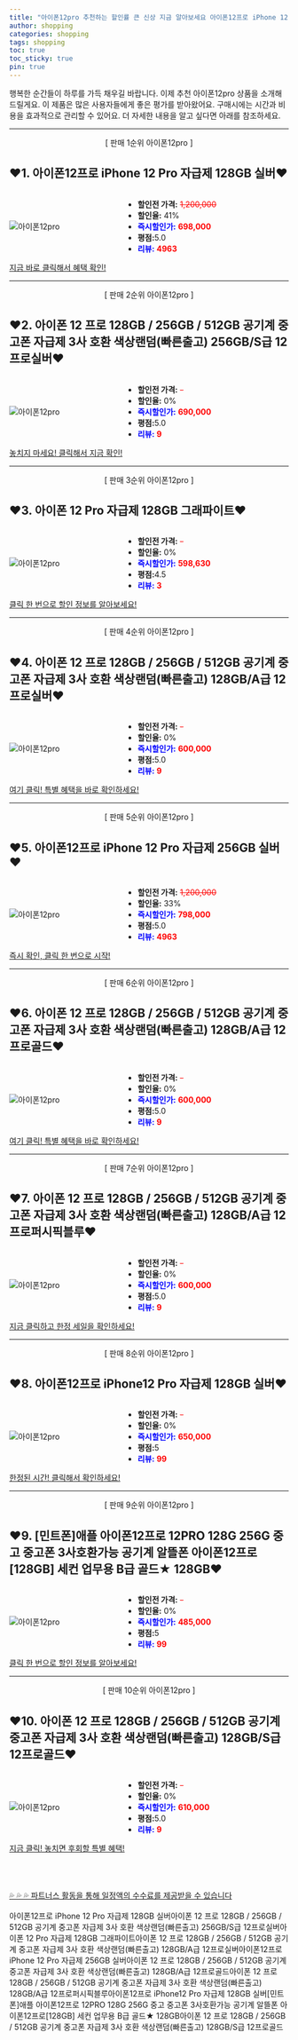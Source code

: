 ```yaml
---
title: "아이폰12pro 추천하는 할인률 큰 신상 지금 알아보세요 아이폰12프로 iPhone 12 Pro 자급제"
author: shopping
categories: shopping
tags: shopping
toc: true
toc_sticky: true
pin: true
---
```

행복한 순간들이 하루를 가득 채우길 바랍니다. 이제 추천 아이폰12pro 상품을 소개해드릴게요. 이 제품은 많은 사용자들에게 좋은 평가를 받아왔어요. 구매시에는 시간과 비용을 효과적으로 관리할 수 있어요. 더 자세한 내용을 알고 싶다면 아래를 참조하세요.

---
<p class="toplist" style="margin: 0 auto; display: block; width: fit-content;">[ 판매 1순위 아이폰12pro ]</p>

<h2><strong>❤️1. 아이폰12프로 iPhone 12 Pro 자급제 128GB 실버❤️</strong></h2>

<div style="display: flex; align-items: center;">
    <div style="flex: 0.4;">
        <img src="https://thumbnail7.coupangcdn.com/thumbnails/remote/230x230ex/image/vendor_inventory/0307/439f658f0e08be2f1c0a2febc0e12a2e3c1e178569ca7d1dbe9bc5dbb508.jpg" alt="아이폰12pro" style="max-width: 100%;">
    </div>
    <div style="flex: 0.6; margin-left: 10px;">
        <ul>
            <li><strong>할인전 가격:</strong> <del style="color: red;">1,200,000</del></li>
            <li><strong>할인율:</strong> 41%</li>
            <li><span style='color:blue'><strong>즉시할인가:</strong></span> <span style='color:red'><strong>698,000</strong></span></li>
            <li><strong>평점:</strong>5.0</li>
            <li><span style='color:blue'><strong>리뷰:</strong></span> <span style='color:red'><strong>4963</strong></span></li>
        </ul>
    </div>
</div>
<div class="center">
    <a href="https://selin100587001.github.io?lptag=AF9450613&subid=githubio&pageKey=7472297829&traceid=V0-153&itemId=22611013262&vendorItemId=90640612916" class="myButton">
        지금 바로 클릭해서 혜택 확인!
    </a>
</div>


---
<p class="toplist" style="margin: 0 auto; display: block; width: fit-content;">[ 판매 2순위 아이폰12pro ]</p>

<h2><strong>❤️2. 아이폰 12 프로 128GB / 256GB / 512GB 공기계 중고폰 자급제 3사 호환 색상랜덤(빠른출고) 256GB/S급 12프로실버❤️</strong></h2>

<div style="display: flex; align-items: center;">
    <div style="flex: 0.4;">
        <img src="https://thumbnail9.coupangcdn.com/thumbnails/remote/230x230ex/image/vendor_inventory/1f8a/00825582867cddd20f334798fba70f7e60e781d2883565141730d4a25f86.jpg" alt="아이폰12pro" style="max-width: 100%;">
    </div>
    <div style="flex: 0.6; margin-left: 10px;">
        <ul>
            <li><strong>할인전 가격:</strong> <del style="color: red;">-</del></li>
            <li><strong>할인율:</strong> 0%</li>
            <li><span style='color:blue'><strong>즉시할인가:</strong></span> <span style='color:red'><strong>690,000</strong></span></li>
            <li><strong>평점:</strong>5.0</li>
            <li><span style='color:blue'><strong>리뷰:</strong></span> <span style='color:red'><strong>9</strong></span></li>
        </ul>
    </div>
</div>
<div class="center">
    <a href="https://selin100587001.github.io?lptag=AF9450613&subid=githubio&pageKey=7706332610&traceid=V0-153&itemId=20645842946&vendorItemId=89883670966" class="myButton">
        놓치지 마세요! 클릭해서 지금 확인!
    </a>
</div>


---
<p class="toplist" style="margin: 0 auto; display: block; width: fit-content;">[ 판매 3순위 아이폰12pro ]</p>

<h2><strong>❤️3. 아이폰 12 Pro 자급제 128GB 그래파이트❤️</strong></h2>

<div style="display: flex; align-items: center;">
    <div style="flex: 0.4;">
        <img src="https://thumbnail9.coupangcdn.com/thumbnails/remote/230x230ex/image/vendor_inventory/1f8a/00825582867cddd20f334798fba70f7e60e781d2883565141730d4a25f86.jpg" alt="아이폰12pro" style="max-width: 100%;">
    </div>
    <div style="flex: 0.6; margin-left: 10px;">
        <ul>
            <li><strong>할인전 가격:</strong> <del style="color: red;">-</del></li>
            <li><strong>할인율:</strong> 0%</li>
            <li><span style='color:blue'><strong>즉시할인가:</strong></span> <span style='color:red'><strong>598,630</strong></span></li>
            <li><strong>평점:</strong>4.5</li>
            <li><span style='color:blue'><strong>리뷰:</strong></span> <span style='color:red'><strong>3</strong></span></li>
        </ul>
    </div>
</div>
<div class="center">
    <a href="https://selin100587001.github.io?lptag=AF9450613&subid=githubio&pageKey=7317081932&traceid=V0-153&itemId=22610998104&vendorItemId=90651701396" class="myButton">
        클릭 한 번으로 할인 정보를 알아보세요!
    </a>
</div>


---
<p class="toplist" style="margin: 0 auto; display: block; width: fit-content;">[ 판매 4순위 아이폰12pro ]</p>

<h2><strong>❤️4. 아이폰 12 프로 128GB / 256GB / 512GB 공기계 중고폰 자급제 3사 호환 색상랜덤(빠른출고) 128GB/A급 12프로실버❤️</strong></h2>

<div style="display: flex; align-items: center;">
    <div style="flex: 0.4;">
        <img src="https://thumbnail6.coupangcdn.com/thumbnails/remote/230x230ex/image/vendor_inventory/f9f7/9f94873835275ec600220a1e4c2b725a4579127e68ef59791ac13ed191e2.jpg" alt="아이폰12pro" style="max-width: 100%;">
    </div>
    <div style="flex: 0.6; margin-left: 10px;">
        <ul>
            <li><strong>할인전 가격:</strong> <del style="color: red;">-</del></li>
            <li><strong>할인율:</strong> 0%</li>
            <li><span style='color:blue'><strong>즉시할인가:</strong></span> <span style='color:red'><strong>600,000</strong></span></li>
            <li><strong>평점:</strong>5.0</li>
            <li><span style='color:blue'><strong>리뷰:</strong></span> <span style='color:red'><strong>9</strong></span></li>
        </ul>
    </div>
</div>
<div class="center">
    <a href="https://selin100587001.github.io?lptag=AF9450613&subid=githubio&pageKey=7706332610&traceid=V0-153&itemId=20645842969&vendorItemId=90337035511" class="myButton">
        여기 클릭! 특별 혜택을 바로 확인하세요!
    </a>
</div>


---
<p class="toplist" style="margin: 0 auto; display: block; width: fit-content;">[ 판매 5순위 아이폰12pro ]</p>

<h2><strong>❤️5. 아이폰12프로 iPhone 12 Pro 자급제 256GB 실버❤️</strong></h2>

<div style="display: flex; align-items: center;">
    <div style="flex: 0.4;">
        <img src="https://thumbnail7.coupangcdn.com/thumbnails/remote/230x230ex/image/vendor_inventory/0307/439f658f0e08be2f1c0a2febc0e12a2e3c1e178569ca7d1dbe9bc5dbb508.jpg" alt="아이폰12pro" style="max-width: 100%;">
    </div>
    <div style="flex: 0.6; margin-left: 10px;">
        <ul>
            <li><strong>할인전 가격:</strong> <del style="color: red;">1,200,000</del></li>
            <li><strong>할인율:</strong> 33%</li>
            <li><span style='color:blue'><strong>즉시할인가:</strong></span> <span style='color:red'><strong>798,000</strong></span></li>
            <li><strong>평점:</strong>5.0</li>
            <li><span style='color:blue'><strong>리뷰:</strong></span> <span style='color:red'><strong>4963</strong></span></li>
        </ul>
    </div>
</div>
<div class="center">
    <a href="https://selin100587001.github.io?lptag=AF9450613&subid=githubio&pageKey=7472297829&traceid=V0-153&itemId=22611013227&vendorItemId=90640612839" class="myButton">
        즉시 확인, 클릭 한 번으로 시작!
    </a>
</div>


---
<p class="toplist" style="margin: 0 auto; display: block; width: fit-content;">[ 판매 6순위 아이폰12pro ]</p>

<h2><strong>❤️6. 아이폰 12 프로 128GB / 256GB / 512GB 공기계 중고폰 자급제 3사 호환 색상랜덤(빠른출고) 128GB/A급 12프로골드❤️</strong></h2>

<div style="display: flex; align-items: center;">
    <div style="flex: 0.4;">
        <img src="https://thumbnail6.coupangcdn.com/thumbnails/remote/230x230ex/image/vendor_inventory/f9f7/9f94873835275ec600220a1e4c2b725a4579127e68ef59791ac13ed191e2.jpg" alt="아이폰12pro" style="max-width: 100%;">
    </div>
    <div style="flex: 0.6; margin-left: 10px;">
        <ul>
            <li><strong>할인전 가격:</strong> <del style="color: red;">-</del></li>
            <li><strong>할인율:</strong> 0%</li>
            <li><span style='color:blue'><strong>즉시할인가:</strong></span> <span style='color:red'><strong>600,000</strong></span></li>
            <li><strong>평점:</strong>5.0</li>
            <li><span style='color:blue'><strong>리뷰:</strong></span> <span style='color:red'><strong>9</strong></span></li>
        </ul>
    </div>
</div>
<div class="center">
    <a href="https://selin100587001.github.io?lptag=AF9450613&subid=githubio&pageKey=7706332610&traceid=V0-153&itemId=20645842999&vendorItemId=90337035363" class="myButton">
        여기 클릭! 특별 혜택을 바로 확인하세요!
    </a>
</div>


---
<p class="toplist" style="margin: 0 auto; display: block; width: fit-content;">[ 판매 7순위 아이폰12pro ]</p>

<h2><strong>❤️7. 아이폰 12 프로 128GB / 256GB / 512GB 공기계 중고폰 자급제 3사 호환 색상랜덤(빠른출고) 128GB/A급 12프로퍼시픽블루❤️</strong></h2>

<div style="display: flex; align-items: center;">
    <div style="flex: 0.4;">
        <img src="https://thumbnail6.coupangcdn.com/thumbnails/remote/230x230ex/image/vendor_inventory/f9f7/9f94873835275ec600220a1e4c2b725a4579127e68ef59791ac13ed191e2.jpg" alt="아이폰12pro" style="max-width: 100%;">
    </div>
    <div style="flex: 0.6; margin-left: 10px;">
        <ul>
            <li><strong>할인전 가격:</strong> <del style="color: red;">-</del></li>
            <li><strong>할인율:</strong> 0%</li>
            <li><span style='color:blue'><strong>즉시할인가:</strong></span> <span style='color:red'><strong>600,000</strong></span></li>
            <li><strong>평점:</strong>5.0</li>
            <li><span style='color:blue'><strong>리뷰:</strong></span> <span style='color:red'><strong>9</strong></span></li>
        </ul>
    </div>
</div>
<div class="center">
    <a href="https://selin100587001.github.io?lptag=AF9450613&subid=githubio&pageKey=7706332610&traceid=V0-153&itemId=20645842977&vendorItemId=90337035501" class="myButton">
        지금 클릭하고 한정 세일을 확인하세요!
    </a>
</div>


---
<p class="toplist" style="margin: 0 auto; display: block; width: fit-content;">[ 판매 8순위 아이폰12pro ]</p>

<h2><strong>❤️8. 아이폰12프로 iPhone12 Pro 자급제 128GB 실버❤️</strong></h2>

<div style="display: flex; align-items: center;">
    <div style="flex: 0.4;">
        <img src="https://thumbnail9.coupangcdn.com/thumbnails/remote/230x230ex/image/vendor_inventory/1f8a/00825582867cddd20f334798fba70f7e60e781d2883565141730d4a25f86.jpg" alt="아이폰12pro" style="max-width: 100%;">
    </div>
    <div style="flex: 0.6; margin-left: 10px;">
        <ul>
            <li><strong>할인전 가격:</strong> <del style="color: red;">-</del></li>
            <li><strong>할인율:</strong> 0%</li>
            <li><span style='color:blue'><strong>즉시할인가:</strong></span> <span style='color:red'><strong>650,000</strong></span></li>
            <li><strong>평점:</strong>5</li>
            <li><span style='color:blue'><strong>리뷰:</strong></span> <span style='color:red'><strong>99</strong></span></li>
        </ul>
    </div>
</div>
<div class="center">
    <a href="https://selin100587001.github.io?lptag=AF9450613&subid=githubio&pageKey=7910996796&traceid=V0-153&itemId=21706394143&vendorItemId=89849447629" class="myButton">
        한정된 시간! 클릭해서 확인하세요!
    </a>
</div>


---
<p class="toplist" style="margin: 0 auto; display: block; width: fit-content;">[ 판매 9순위 아이폰12pro ]</p>

<h2><strong>❤️9. [민트폰]애플 아이폰12프로 12PRO 128G 256G 중고 중고폰 3사호환가능 공기계 알뜰폰 아이폰12프로[128GB] 세컨 업무용 B급 골드★ 128GB❤️</strong></h2>

<div style="display: flex; align-items: center;">
    <div style="flex: 0.4;">
        <img src="https://thumbnail6.coupangcdn.com/thumbnails/remote/230x230ex/image/vendor_inventory/f9f7/9f94873835275ec600220a1e4c2b725a4579127e68ef59791ac13ed191e2.jpg" alt="아이폰12pro" style="max-width: 100%;">
    </div>
    <div style="flex: 0.6; margin-left: 10px;">
        <ul>
            <li><strong>할인전 가격:</strong> <del style="color: red;">-</del></li>
            <li><strong>할인율:</strong> 0%</li>
            <li><span style='color:blue'><strong>즉시할인가:</strong></span> <span style='color:red'><strong>485,000</strong></span></li>
            <li><strong>평점:</strong>5</li>
            <li><span style='color:blue'><strong>리뷰:</strong></span> <span style='color:red'><strong>99</strong></span></li>
        </ul>
    </div>
</div>
<div class="center">
    <a href="https://selin100587001.github.io?lptag=AF9450613&subid=githubio&pageKey=8163878807&traceid=V0-153&itemId=23286907145&vendorItemId=90319166272" class="myButton">
        클릭 한 번으로 할인 정보를 알아보세요!
    </a>
</div>


---
<p class="toplist" style="margin: 0 auto; display: block; width: fit-content;">[ 판매 10순위 아이폰12pro ]</p>

<h2><strong>❤️10. 아이폰 12 프로 128GB / 256GB / 512GB 공기계 중고폰 자급제 3사 호환 색상랜덤(빠른출고) 128GB/S급 12프로골드❤️</strong></h2>

<div style="display: flex; align-items: center;">
    <div style="flex: 0.4;">
        <img src="https://thumbnail6.coupangcdn.com/thumbnails/remote/230x230ex/image/vendor_inventory/f9f7/9f94873835275ec600220a1e4c2b725a4579127e68ef59791ac13ed191e2.jpg" alt="아이폰12pro" style="max-width: 100%;">
    </div>
    <div style="flex: 0.6; margin-left: 10px;">
        <ul>
            <li><strong>할인전 가격:</strong> <del style="color: red;">-</del></li>
            <li><strong>할인율:</strong> 0%</li>
            <li><span style='color:blue'><strong>즉시할인가:</strong></span> <span style='color:red'><strong>610,000</strong></span></li>
            <li><strong>평점:</strong>5.0</li>
            <li><span style='color:blue'><strong>리뷰:</strong></span> <span style='color:red'><strong>9</strong></span></li>
        </ul>
    </div>
</div>
<div class="center">
    <a href="https://selin100587001.github.io?lptag=AF9450613&subid=githubio&pageKey=7706332610&traceid=V0-153&itemId=20645842953&vendorItemId=90337035547" class="myButton">
        지금 클릭! 놓치면 후회할 특별 혜택!
    </a>
</div>

<br><br><br>[💦 💦 💦 파트너스 활동을 통해 일정액의 수수료를 제공받을 수 있습니다](https://link.coupang.com/a/bcpT2c)<br><br>아이폰12프로 iPhone 12 Pro 자급제 128GB 실버아이폰 12 프로 128GB / 256GB / 512GB 공기계 중고폰 자급제 3사 호환 색상랜덤(빠른출고) 256GB/S급 12프로실버아이폰 12 Pro 자급제 128GB 그래파이트아이폰 12 프로 128GB / 256GB / 512GB 공기계 중고폰 자급제 3사 호환 색상랜덤(빠른출고) 128GB/A급 12프로실버아이폰12프로 iPhone 12 Pro 자급제 256GB 실버아이폰 12 프로 128GB / 256GB / 512GB 공기계 중고폰 자급제 3사 호환 색상랜덤(빠른출고) 128GB/A급 12프로골드아이폰 12 프로 128GB / 256GB / 512GB 공기계 중고폰 자급제 3사 호환 색상랜덤(빠른출고) 128GB/A급 12프로퍼시픽블루아이폰12프로 iPhone12 Pro 자급제 128GB 실버[민트폰]애플 아이폰12프로 12PRO 128G 256G 중고 중고폰 3사호환가능 공기계 알뜰폰 아이폰12프로[128GB] 세컨 업무용 B급 골드★ 128GB아이폰 12 프로 128GB / 256GB / 512GB 공기계 중고폰 자급제 3사 호환 색상랜덤(빠른출고) 128GB/S급 12프로골드